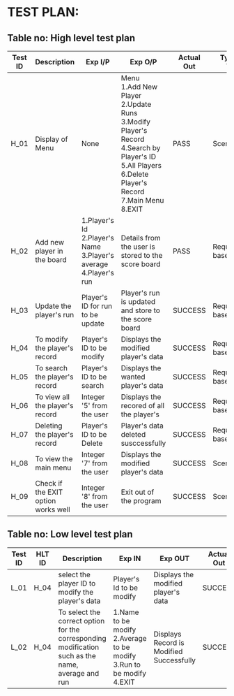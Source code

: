 # TEST PLAN:

## Table no: High level test plan

| **Test ID** | **Description**                                              | **Exp I/P** | **Exp O/P** | **Actual Out** |**Type Of Test**  |    
|-------------|--------------------------------------------------------------|------------|-------------|----------------|------------------|
| H_01|Display of Menu| None | Menu<br>1.Add New Player<br>2.Update Runs<br>3.Modify Player's Record<br>4.Search by Player's ID<br>5.All Players<br>6.Delete Player's Record<br>7.Main Menu<br>8.EXIT<br>| PASS | Scenario|
| H_02|Add new player in the board |1.Player's Id <br> 2.Player's Name <br> 3.Player's average <br> 4.Player's run | Details from the user is stored to the score board |PASS|Requirement based |
| H_03|Update the player's run|Player's ID for run to be update | Player's run is updated and store to the score board |SUCCESS|Requirement based |
| H_04|To modify the player's record |Player's ID to be modify | Displays the modified player's data |SUCCESS| Requirement based |
| H_05|To search the player's record |Player's ID to be search | Displays the wanted player's data |SUCCESS| Requirement based |
| H_06|To view all the player's record |Integer '5' from the user| Displays the recored of all the player's|SUCCESS| Requirement based |
| H_07|Deleting the player's record|Player's ID to be Delete|Player's data deleted susccessfully|SUCCESS|Requirement based|
| H_08|To view the main menu|Integer '7' from the user| Displays the modified player's data |SUCCESS| Scenario|
|H_09| Check if the EXIT option works well| Integer '8' from the user|Exit out of the program|SUCCESS|Scenario|



## Table no: Low level test plan

| **Test ID** | **HLT ID** | **Description**                                              | **Exp IN** | **Exp OUT** | **Actual Out** |**Type Of Test**  |    
|-------------|-----|--------------------------------------------------------------|------------|-------------|----------------|------------------|
|  L_01|H_04|select the player ID to modify the player's data |Player's Id to be modify| Displays the modified player's data| SUCCESS |Requirement based |
|  L_02|H_04|To select the correct option for the corresponding modification such as the name, average and run | 1.Name to be modify <br> 2.Average to be modify <br> 3.Run to be modify<br>4.EXIT<br> |Displays Record is Modified Successfully|SUCCESS|Requirement based|

